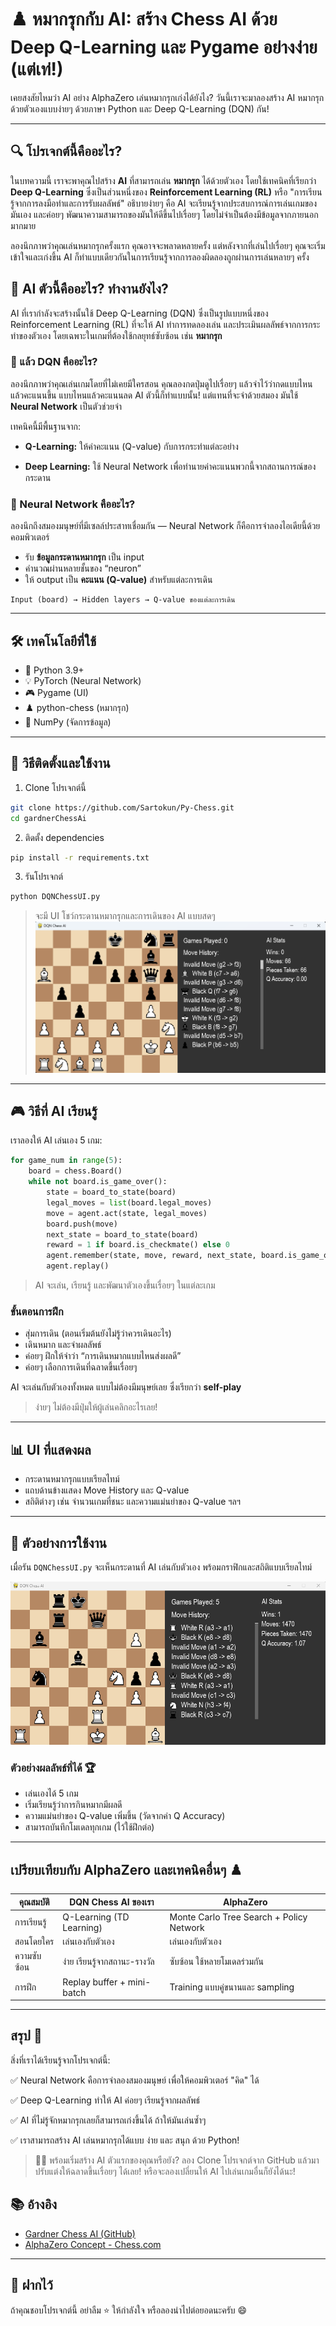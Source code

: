 # ♟️ หมากรุกกับ AI: สร้าง Chess AI ด้วย Deep Q-Learning และ Pygame อย่างง่าย (แต่เท่!)

เคยสงสัยไหมว่า AI อย่าง AlphaZero เล่นหมากรุกเก่งได้ยังไง? วันนี้เราจะมาลองสร้าง AI หมากรุกด้วยตัวเองแบบง่ายๆ ด้วยภาษา Python และ Deep Q-Learning (DQN) กัน!

---

## 🔍 โปรเจกต์นี้คืออะไร?

ในบทความนี้ เราจะพาคุณไปสร้าง **AI** ที่สามารถเล่น **หมากรุก** ได้ด้วยตัวเอง โดยใช้เทคนิคที่เรียกว่า **Deep Q-Learning** ซึ่งเป็นส่วนหนึ่งของ **Reinforcement Learning (RL)** หรือ "การเรียนรู้จากการลงมือทำและการรับผลลัพธ์" อธิบายง่ายๆ คือ AI จะเรียนรู้จากประสบการณ์การเล่นเกมของมันเอง และค่อยๆ พัฒนาความสามารถของมันให้ดีขึ้นไปเรื่อยๆ โดยไม่จำเป็นต้องมีข้อมูลจากภายนอกมากมาย

ลองนึกภาพว่าคุณเล่นหมากรุกครั้งแรก คุณอาจจะพลาดหลายครั้ง แต่หลังจากที่เล่นไปเรื่อยๆ คุณจะเริ่มเข้าใจและเก่งขึ้น AI ก็ทำแบบเดียวกันในการเรียนรู้จากการลองผิดลองถูกผ่านการเล่นหลายๆ ครั้ง

## 🧠 AI ตัวนี้คืออะไร? ทำงานยังไง?

AI ที่เรากำลังจะสร้างนั้นใช้ Deep Q-Learning (DQN) ซึ่งเป็นรูปแบบหนึ่งของ Reinforcement Learning (RL) ที่จะให้ AI ทำการทดลองเล่น และประเมินผลลัพธ์จากการกระทำของตัวเอง โดยเฉพาะในเกมที่ต้องใช้กลยุทธ์ซับซ้อน เช่น **หมากรุก**

### 🤖 แล้ว DQN คืออะไร?
ลองนึกภาพว่าคุณเล่นเกมโดยที่ไม่เคยมีใครสอน คุณลองกดปุ่มดูไปเรื่อยๆ แล้วจำไว้ว่ากดแบบไหนแล้วคะแนนขึ้น แบบไหนแล้วคะแนนลด AI ตัวนี้ก็ทำแบบนั้น! แต่แทนที่จะจำด้วยสมอง มันใช้ **Neural Network** เป็นตัวช่วยจำ

เทคนิคนี้มีพื้นฐานจาก:

 - **Q-Learning:** ให้ค่าคะแนน (Q-value) กับการกระทำแต่ละอย่าง

 - **Deep Learning:** ใช้ Neural Network เพื่อทำนายค่าคะแนนพวกนี้จากสถานการณ์ของกระดาน

### 🧠 Neural Network คืออะไร?

ลองนึกถึงสมองมนุษย์ที่มีเซลล์ประสาทเชื่อมกัน — Neural Network ก็คือการจำลองไอเดียนี้ด้วยคอมพิวเตอร์

- รับ **ข้อมูลกระดานหมากรุก** เป็น input
- คำนวณผ่านหลายชั้นของ “neuron”
- ให้ output เป็น **คะแนน (Q-value)** สำหรับแต่ละการเดิน

```
Input (board) → Hidden layers → Q-value ของแต่ละการเดิน
```

---

## 🛠️ เทคโนโลยีที่ใช้

- 🐍 Python 3.9+
- 💡 PyTorch (Neural Network)
- 🎮 Pygame (UI)
- ♟️ python-chess (หมากรุก)
- 🧠 NumPy (จัดการข้อมูล)

---

## 🚀 วิธีติดตั้งและใช้งาน

1. Clone โปรเจกต์นี้
```bash
git clone https://github.com/Sartokun/Py-Chess.git
cd gardnerChessAi
```

2. ติดตั้ง dependencies
```bash
pip install -r requirements.txt
```

3. รันโปรเจกต์
```bash
python DQNChessUI.py
```

> จะมี UI โชว์กระดานหมากรุกและการเดินของ AI แบบสดๆ
![screenshot-placeholder](screenshot/Screenshot%201.png)
---

## 🎮 วิธีที่ AI เรียนรู้

เราลองให้ AI เล่นเอง 5 เกม:
```python
for game_num in range(5):
    board = chess.Board()
    while not board.is_game_over():
        state = board_to_state(board)
        legal_moves = list(board.legal_moves)
        move = agent.act(state, legal_moves)
        board.push(move)
        next_state = board_to_state(board)
        reward = 1 if board.is_checkmate() else 0
        agent.remember(state, move, reward, next_state, board.is_game_over())
        agent.replay()
```
>AI จะเล่น, เรียนรู้ และพัฒนาตัวเองขึ้นเรื่อยๆ ในแต่ละเกม

### ขั้นตอนการฝึก

- สุ่มการเดิน (ตอนเริ่มต้นยังไม่รู้ว่าควรเดินอะไร)
- เดินหมาก และจำผลลัพธ์
- ค่อยๆ ฝึกให้จำว่า “การเดินหมากแบบไหนส่งผลดี”
- ค่อยๆ เลือกการเดินที่ฉลาดขึ้นเรื่อยๆ

AI จะเล่นกับตัวเองทั้งหมด แบบไม่ต้องมีมนุษย์เลย ซึ่งเรียกว่า **self-play**

>ง่ายๆ ไม่ต้องมีปุ่มให้ผู้เล่นคลิกอะไรเลย!

---

## 📊 UI ที่แสดงผล

- กระดานหมากรุกแบบเรียลไทม์
- แถบด้านข้างแสดง Move History และ Q-value
- สถิติต่างๆ เช่น จำนวนเกมที่ชนะ และความแม่นยำของ Q-value ฯลฯ

---

## 🧪 ตัวอย่างการใช้งาน

เมื่อรัน `DQNChessUI.py` จะเห็นกระดานที่ AI เล่นกับตัวเอง พร้อมกราฟิกและสถิติแบบเรียลไทม์

![screenshot-placeholder](screenshot/Screenshot%202.png)

### ตัวอย่างผลลัพธ์ที่ได้ 🏆
- เล่นเองได้ 5 เกม
- เริ่มเรียนรู้ว่าการกินหมากมีผลดี
- ความแม่นยำของ Q-value เพิ่มขึ้น (วัดจากค่า Q Accuracy)
- สามารถบันทึกโมเดลทุกเกม (ไว้ใช้ฝึกต่อ)

---

## เปรียบเทียบกับ AlphaZero และเทคนิคอื่นๆ ♟️
คุณสมบัติ	| DQN Chess AI ของเรา	| AlphaZero
-----|-----|-----|
การเรียนรู้	| Q-Learning (TD Learning)	| Monte Carlo Tree Search + Policy Network
สอนโดยใคร	| เล่นเองกับตัวเอง	| เล่นเองกับตัวเอง
ความซับซ้อน	| ง่าย เรียนรู้จากสถานะ-รางวัล	| ซับซ้อน ใช้หลายโมเดลร่วมกัน
การฝึก	| Replay buffer + mini-batch	| Training แบบคู่ขนานและ sampling

---

## สรุป 🎯

สิ่งที่เราได้เรียนรู้จากโปรเจกต์นี้:

✅ Neural Network คือการจำลองสมองมนุษย์ เพื่อให้คอมพิวเตอร์ "คิด" ได้

✅ Deep Q-Learning ทำให้ AI ค่อยๆ เรียนรู้จากผลลัพธ์

✅ AI ที่ไม่รู้จักหมากรุกเลยก็สามารถเก่งขึ้นได้ ถ้าให้มันเล่นซ้ำๆ

✅ เราสามารถสร้าง AI เล่นหมากรุกได้แบบ ง่าย และ สนุก ด้วย Python!

>🧑‍💻 พร้อมเริ่มสร้าง AI ตัวแรกของคุณหรือยัง?
ลอง Clone โปรเจกต์จาก GitHub แล้วมาปรับแต่งให้ฉลาดขึ้นเรื่อยๆ ได้เลย! หรือจะลองเปลี่ยนให้ AI ไปเล่นเกมอื่นก็ยังได้นะ!

## 📚 อ้างอิง

- [Gardner Chess AI (GitHub)](https://github.com/flowun/gardnerChessAi)
- [AlphaZero Concept - Chess.com](https://www.chess.com/terms/alphazero-chess-engine)

---

## 🙌 ฝากไว้

ถ้าคุณชอบโปรเจกต์นี้ อย่าลืม ⭐️ ให้กำลังใจ หรือลองนำไปต่อยอดนะครับ 😄
